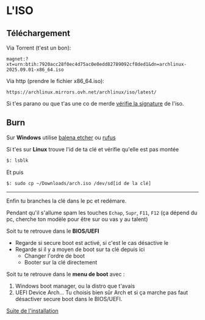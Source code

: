 # L'ISO

## Téléchargement

Via Torrent (t'est un bon):
```
magnet:?xt=urn:btih:7920acc28f0ec4d75ac0e0edd82789092cf8ded1&dn=archlinux-2025.09.01-x86_64.iso
```

Via http (prendre le fichier x86_64.iso): 
```
https://archlinux.mirrors.ovh.net/archlinux/iso/latest/
```

Si t'es parano ou que t'as une co de merde [vérifie la signature](https://wiki.archlinux.org/title/Installation_guide#Verify_signature) de l'iso.

## Burn

Sur **Windows** utilise [balena etcher](https://etcher.balena.io/) ou [rufus](https://rufus.ie/)

Si t'es sur **Linux** trouve l'id de ta clé et vérifie qu'elle est pas montée
```sh
$: lsblk
```
Et puis
```sh
$: sudo cp ~/Downloads/arch.iso /dev/sd[id de la clé]
```
___
Enfin tu branches la clé dans le pc et redémare.

Pendant qu'il s'allume spam les touches `Echap`, `Supr`, `F11`, `F12` (ça dépend du pc, cherche ton modèle pour être sur ou vas y au talent)

Soit tu te retrouve dans le **BIOS/UEFI** 
- Regarde si secure boot est activé, si c'est le cas désactive le
- Regarde si il y a moyen de boot sur ta clé depuis ici
	- Changer l'ordre de boot
	- Booter sur la clé directement

Soit tu te retrouve dans le **menu de boot** avec : 
1. Windows boot manager, ou la distro que t'avais
2. UEFI Device Arch...
Tu choisis bien sûr Arch et si ça marche pas faut désactiver secure boot dans le BIOS/UEFI.

[Suite de l'installation](./02-Initialisation.md)
